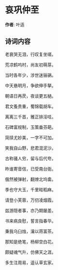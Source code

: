 # 哀巩仲至

**作者**: 叶适

## 诗词内容

老衰哭无泪，行叹复坐嗟。

荒凉鹤呜村，尚友初萌芽。

当时各年少，涉世迷骊䯄。

中天悬明月，争欲伸手拏。

朝语日再昃，夜谈更五檛。

君文蚤贵重，蜀锦载胡车。

离离三千首，雅正排淫哇。

石碑富规制，玉策垂芬葩。

简牍尤妙美，一字不可加。

笑我自山野，悲君混泥沙。

古称骚人穷，留与后代夸。

昨谁寄音信，已受南台衙。

俄然被弹射，翻燎北坞畬。

季也守大玉，千里畦稻麻。

请登小芙蓉，万仞凌烟霞。

兹游隠者事，亦乃期屡差。

书来病良慰，誓言指春华。

秉我乌臼烛，瀹以蒋富茶。

那知是绝笔，杨柳空白花。

颇疑魂气升，仿佛天之涯。

多生注周易，遥认草玄家。

